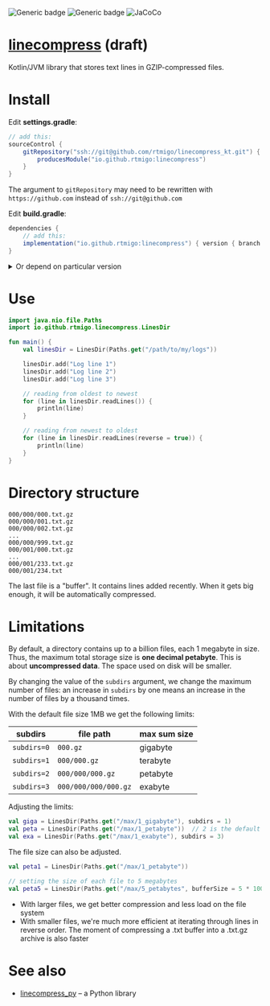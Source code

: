 ![Generic badge](https://img.shields.io/badge/JVM-8-blue.svg)
![Generic badge](https://img.shields.io/badge/testing_on-Linux_|_Windows-blue.svg)
![JaCoCo](https://raw.github.com/rtmigo/linecompress_kt/staging/.github/badges/jacoco.svg)

# [linecompress](https://github.com/rtmigo/linecompress_kt#readme) (draft)

Kotlin/JVM library that stores text lines in GZIP-compressed files.

# Install

Edit **settings.gradle**:

```groovy
// add this:
sourceControl {
    gitRepository("ssh://git@github.com/rtmigo/linecompress_kt.git") {
        producesModule("io.github.rtmigo:linecompress")
    }
}
```

The argument to `gitRepository` may need to be rewritten with `https://github.com`
instead of `ssh://git@github.com`

Edit **build.gradle**:

```groovy
dependencies {
    // add this: 
    implementation("io.github.rtmigo:linecompress") { version { branch = 'staging' } }
}    
```

<details>
  <summary>Or depend on particular version</summary>

Edit **build.gradle**:

```groovy
dependencies {
    // add this:     
    implementation "io.github.rtmigo:linecompress:0.0.1"
}
```

(the changes to **settings.gradle** are the same as above)
</details>

# Use

```kotlin
import java.nio.file.Paths
import io.github.rtmigo.linecompress.LinesDir

fun main() {
    val linesDir = LinesDir(Paths.get("/path/to/my/logs"))

    linesDir.add("Log line 1")
    linesDir.add("Log line 2")
    linesDir.add("Log line 3")

    // reading from oldest to newest 
    for (line in linesDir.readLines()) {
        println(line)
    }

    // reading from newest to oldest 
    for (line in linesDir.readLines(reverse = true)) {
        println(line)
    }
}
```

# Directory structure

```
000/000/000.txt.gz 
000/000/001.txt.gz 
000/000/002.txt.gz 
...
000/000/999.txt.gz 
000/001/000.txt.gz
...
000/001/233.txt.gz 
000/001/234.txt 
```

The last file is a "buffer". It contains lines added recently. When it gets big enough, it will be
automatically compressed.

# Limitations

By default, a directory contains up to a billion files, each 1 megabyte in size. Thus, the maximum
total storage size is **one decimal petabyte**. This is about **uncompressed data**. The space used
on disk will be smaller.

By changing the value of the `subdirs` argument, we change the maximum number of files: an increase
in `subdirs` by one means an increase in the number of files by a thousand times.

With the default file size 1MB we get the following limits:

| subdirs     | file path            | max sum size |
|-------------|----------------------|--------------|
| `subdirs=0` | `000.gz`             | gigabyte     |
| `subdirs=1` | `000/000.gz`         | terabyte     |
| `subdirs=2` | `000/000/000.gz`     | petabyte     |
| `subdirs=3` | `000/000/000/000.gz` | exabyte      |

Adjusting the limits:

```kotlin
val giga = LinesDir(Paths.get("/max/1_gigabyte"), subdirs = 1)
val peta = LinesDir(Paths.get("/max/1_petabyte"))  // 2 is the default
val exa = LinesDir(Paths.get("/max/1_exabyte"), subdirs = 3)
```

The file size can also be adjusted.

```kotlin
val peta1 = LinesDir(Paths.get("/max/1_petabyte"))

// setting the size of each file to 5 megabytes
val peta5 = LinesDir(Paths.get("/max/5_petabytes", bufferSize = 5 * 1000 * 1000))
```

* With larger files, we get better compression and less load on the file system
* With smaller files, we're much more efficient at iterating through lines in reverse order. The
  moment of compressing a .txt buffer into a .txt.gz archive is also faster

# See also

* [linecompress_py](https://github.com/rtmigo/linecompress_py) – a Python library
